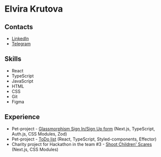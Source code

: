 # Elvira Krutova

## Contacts
- [LinkedIn](www.linkedin.com/in/elvira-krutova-43a01428a)
- [Telegram]([@krasnoe_soInce](https://t.me/krasnoe_soInce))

## Skills
- React
- TypeScript
- JavaScript
- HTML
- CSS
- Git
- Figma

## Experience

- Pet-project - [Glassmorphism Sign In/Sign Up form](https://form-kappa-eight.vercel.app/) (Next.js, TypeScript, Auth.js, CSS Modules, Zod)
- Pet-project - [ToDo list](https://elvira-del.github.io/todo/) (React, TypeScript, Styled-components, Effector)
- Charity project for Hackathon in the team #3 - [Shoot Children' Scares](https://hackathon-team3-five.vercel.app/) (Next.js, CSS Modules)